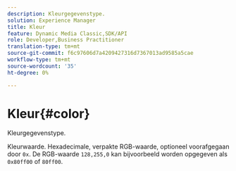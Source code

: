 ```yaml
---
description: Kleurgegevenstype.
solution: Experience Manager
title: Kleur
feature: Dynamic Media Classic,SDK/API
role: Developer,Business Practitioner
translation-type: tm+mt
source-git-commit: f6c97606d7a4209427316d7367013ad9585a5cae
workflow-type: tm+mt
source-wordcount: '35'
ht-degree: 0%

---
```



# Kleur{#color}

Kleurgegevenstype.

Kleurwaarde. Hexadecimale, verpakte RGB-waarde, optioneel voorafgegaan door `0x`. De RGB-waarde `128,255,0` kan bijvoorbeeld worden opgegeven als `0x80ff00` of `80ff00`.

